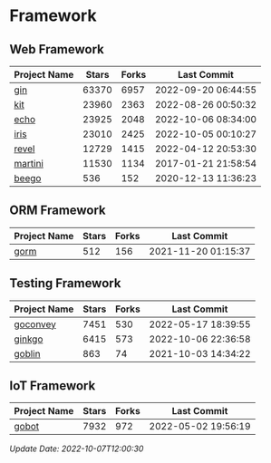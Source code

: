 # Framework

## Web Framework
| Project Name | Stars | Forks | Last Commit |
| ------------ | ----- | ----- | ----------- |
| [gin](https://github.com/gin-gonic/gin) | 63370 | 6957 | 2022-09-20 06:44:55 |
| [kit](https://github.com/go-kit/kit) | 23960 | 2363 | 2022-08-26 00:50:32 |
| [echo](https://github.com/labstack/echo) | 23925 | 2048 | 2022-10-06 08:34:00 |
| [iris](https://github.com/kataras/iris) | 23010 | 2425 | 2022-10-05 00:10:27 |
| [revel](https://github.com/revel/revel) | 12729 | 1415 | 2022-04-12 20:53:30 |
| [martini](https://github.com/go-martini/martini) | 11530 | 1134 | 2017-01-21 21:58:54 |
| [beego](https://github.com/astaxie/beego) | 536 | 152 | 2020-12-13 11:36:23 |

## ORM Framework
| Project Name | Stars | Forks | Last Commit |
| ------------ | ----- | ----- | ----------- |
| [gorm](https://github.com/jinzhu/gorm) | 512 | 156 | 2021-11-20 01:15:37 |

## Testing Framework
| Project Name | Stars | Forks | Last Commit |
| ------------ | ----- | ----- | ----------- |
| [goconvey](https://github.com/smartystreets/goconvey) | 7451 | 530 | 2022-05-17 18:39:55 |
| [ginkgo](https://github.com/onsi/ginkgo) | 6415 | 573 | 2022-10-06 22:36:58 |
| [goblin](https://github.com/franela/goblin) | 863 | 74 | 2021-10-03 14:34:22 |

## IoT Framework
| Project Name | Stars | Forks | Last Commit |
| ------------ | ----- | ----- | ----------- |
| [gobot](https://github.com/hybridgroup/gobot) | 7932 | 972 | 2022-05-02 19:56:19 |

*Update Date: 2022-10-07T12:00:30*
